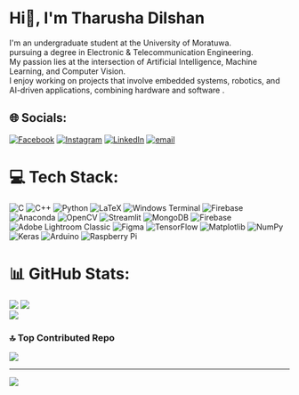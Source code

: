 # Hi👋, I'm Tharusha Dilshan
I'm an undergraduate student at the University of Moratuwa.<br>pursuing a degree in Electronic & Telecommunication Engineering. <br>My passion lies at the intersection of Artificial Intelligence, Machine Learning, and Computer Vision. <br>I enjoy working on projects that involve embedded systems, robotics, and AI-driven applications, combining hardware and software .


## 🌐 Socials:
[![Facebook](https://img.shields.io/badge/Facebook-%231877F2.svg?logo=Facebook&logoColor=white)](https://facebook.com/dilshan.tharusha.33) [![Instagram](https://img.shields.io/badge/Instagram-%23E4405F.svg?logo=Instagram&logoColor=white)](https://instagram.com/tharusha_49) [![LinkedIn](https://img.shields.io/badge/LinkedIn-%230077B5.svg?logo=linkedin&logoColor=white)](https://linkedin.com/in/dilshan49) [![email](https://img.shields.io/badge/Email-D14836?logo=gmail&logoColor=white)](mailto:dilshantharusha2002@gmail.com) 

# 💻 Tech Stack:
![C](https://img.shields.io/badge/c-%2300599C.svg?style=for-the-badge&logo=c&logoColor=white) ![C++](https://img.shields.io/badge/c++-%2300599C.svg?style=for-the-badge&logo=c%2B%2B&logoColor=white) ![Python](https://img.shields.io/badge/python-3670A0?style=for-the-badge&logo=python&logoColor=ffdd54) ![LaTeX](https://img.shields.io/badge/latex-%23008080.svg?style=for-the-badge&logo=latex&logoColor=white) ![Windows Terminal](https://img.shields.io/badge/Windows%20Terminal-%234D4D4D.svg?style=for-the-badge&logo=windows-terminal&logoColor=white) ![Firebase](https://img.shields.io/badge/firebase-%23039BE5.svg?style=for-the-badge&logo=firebase) ![Anaconda](https://img.shields.io/badge/Anaconda-%2344A833.svg?style=for-the-badge&logo=anaconda&logoColor=white) ![OpenCV](https://img.shields.io/badge/opencv-%23white.svg?style=for-the-badge&logo=opencv&logoColor=white) ![Streamlit](https://img.shields.io/badge/Streamlit-%23FE4B4B.svg?style=for-the-badge&logo=streamlit&logoColor=white) ![MongoDB](https://img.shields.io/badge/MongoDB-%234ea94b.svg?style=for-the-badge&logo=mongodb&logoColor=white) ![Firebase](https://img.shields.io/badge/firebase-a08021?style=for-the-badge&logo=firebase&logoColor=ffcd34) ![Adobe Lightroom Classic](https://img.shields.io/badge/Adobe%20Lightroom%20Classic-31A8FF.svg?style=for-the-badge&logo=Adobe%20Lightroom%20Classic&logoColor=white) ![Figma](https://img.shields.io/badge/figma-%23F24E1E.svg?style=for-the-badge&logo=figma&logoColor=white) ![TensorFlow](https://img.shields.io/badge/TensorFlow-%23FF6F00.svg?style=for-the-badge&logo=TensorFlow&logoColor=white) ![Matplotlib](https://img.shields.io/badge/Matplotlib-%23ffffff.svg?style=for-the-badge&logo=Matplotlib&logoColor=black) ![NumPy](https://img.shields.io/badge/numpy-%23013243.svg?style=for-the-badge&logo=numpy&logoColor=white) ![Keras](https://img.shields.io/badge/Keras-%23D00000.svg?style=for-the-badge&logo=Keras&logoColor=white) ![Arduino](https://img.shields.io/badge/-Arduino-00979D?style=for-the-badge&logo=Arduino&logoColor=white) ![Raspberry Pi](https://img.shields.io/badge/-Raspberry_Pi-C51A4A?style=for-the-badge&logo=Raspberry-Pi)
# 📊 GitHub Stats:
![](https://github-readme-stats.vercel.app/api?username=dilshan-49&theme=dark&hide_border=false&include_all_commits=false&count_private=false)
![](https://github-readme-streak-stats.herokuapp.com/?user=dilshan-49&theme=dark&hide_border=false)<br/>
![](https://github-readme-stats.vercel.app/api/top-langs/?username=dilshan-49&theme=dark&hide_border=false&include_all_commits=false&count_private=false&layout=compact)

### 🔝 Top Contributed Repo
![](https://github-contributor-stats.vercel.app/api?username=dilshan-49&limit=5&theme=blueberry&combine_all_yearly_contributions=true)

---
[![](https://visitcount.itsvg.in/api?id=dilshan-49&icon=0&color=0)](https://visitcount.itsvg.in)

<!-- Proudly created with GPRM ( https://gprm.itsvg.in ) -->
